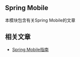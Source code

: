 ## Spring Mobile

本模块包含有关Spring Mobile的文章

## 相关文章

+ [Spring Mobile指南](http://tu-yucheng.github.io/springboot/2023/05/12/spring-mobile.html)